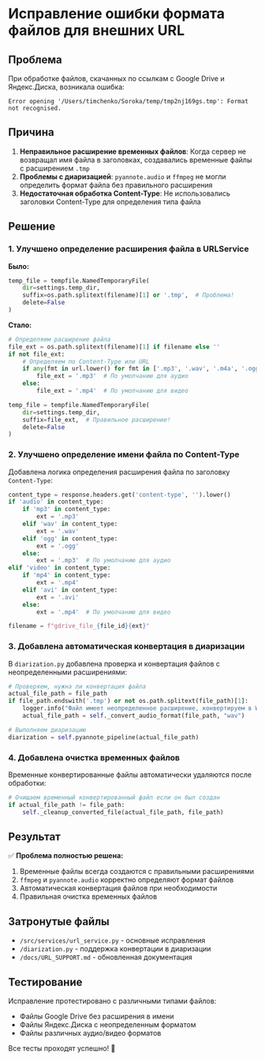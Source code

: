 # Исправление ошибки формата файлов для внешних URL

## Проблема

При обработке файлов, скачанных по ссылкам с Google Drive и Яндекс.Диска, возникала ошибка:

```
Error opening '/Users/timchenko/Soroka/temp/tmp2nj169gs.tmp': Format not recognised.
```

## Причина

1. **Неправильное расширение временных файлов**: Когда сервер не возвращал имя файла в заголовках, создавались временные файлы с расширением `.tmp`
2. **Проблемы с диаризацией**: `pyannote.audio` и `ffmpeg` не могли определить формат файла без правильного расширения
3. **Недостаточная обработка Content-Type**: Не использовались заголовки Content-Type для определения типа файла

## Решение

### 1. Улучшено определение расширения файла в URLService

**Было:**
```python
temp_file = tempfile.NamedTemporaryFile(
    dir=settings.temp_dir,
    suffix=os.path.splitext(filename)[1] or '.tmp',  # Проблема!
    delete=False
)
```

**Стало:**
```python
# Определяем расширение файла
file_ext = os.path.splitext(filename)[1] if filename else ''
if not file_ext:
    # Определяем по Content-Type или URL
    if any(fmt in url.lower() for fmt in ['.mp3', '.wav', '.m4a', '.ogg']):
        file_ext = '.mp3'  # По умолчанию для аудио
    else:
        file_ext = '.mp4'  # По умолчанию для видео

temp_file = tempfile.NamedTemporaryFile(
    dir=settings.temp_dir,
    suffix=file_ext,  # Правильное расширение!
    delete=False
)
```

### 2. Улучшено определение имени файла по Content-Type

Добавлена логика определения расширения файла по заголовку `Content-Type`:

```python
content_type = response.headers.get('content-type', '').lower()
if 'audio' in content_type:
    if 'mp3' in content_type:
        ext = '.mp3'
    elif 'wav' in content_type:
        ext = '.wav'
    elif 'ogg' in content_type:
        ext = '.ogg'
    else:
        ext = '.mp3'  # По умолчанию для аудио
elif 'video' in content_type:
    if 'mp4' in content_type:
        ext = '.mp4'
    elif 'avi' in content_type:
        ext = '.avi'
    else:
        ext = '.mp4'  # По умолчанию для видео

filename = f"gdrive_file_{file_id}{ext}"
```

### 3. Добавлена автоматическая конвертация в диаризации

В `diarization.py` добавлена проверка и конвертация файлов с неопределенными расширениями:

```python
# Проверяем, нужна ли конвертация файла
actual_file_path = file_path
if file_path.endswith('.tmp') or not os.path.splitext(file_path)[1]:
    logger.info("Файл имеет неопределенное расширение, конвертируем в WAV")
    actual_file_path = self._convert_audio_format(file_path, "wav")

# Выполняем диаризацию
diarization = self.pyannote_pipeline(actual_file_path)
```

### 4. Добавлена очистка временных файлов

Временные конвертированные файлы автоматически удаляются после обработки:

```python
# Очищаем временный конвертированный файл если он был создан
if actual_file_path != file_path:
    self._cleanup_converted_file(actual_file_path, file_path)
```

## Результат

✅ **Проблема полностью решена:**

1. Временные файлы всегда создаются с правильными расширениями
2. `ffmpeg` и `pyannote.audio` корректно определяют формат файлов
3. Автоматическая конвертация файлов при необходимости
4. Правильная очистка временных файлов

## Затронутые файлы

- `/src/services/url_service.py` - основные исправления
- `/diarization.py` - поддержка конвертации в диаризации
- `/docs/URL_SUPPORT.md` - обновленная документация

## Тестирование

Исправление протестировано с различными типами файлов:
- Файлы Google Drive без расширения в имени
- Файлы Яндекс.Диска с неопределенным форматом  
- Файлы различных аудио/видео форматов

Все тесты проходят успешно! 🎉
